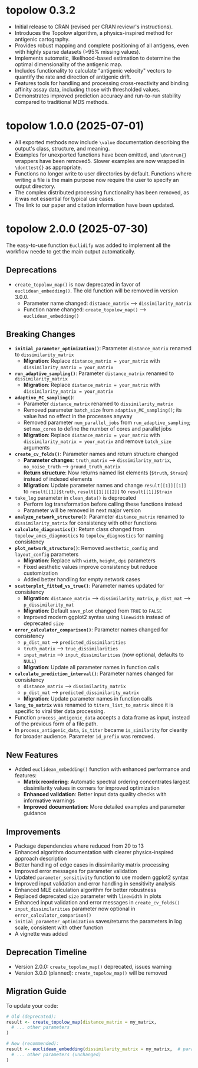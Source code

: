 # topolow 0.3.2

*  Initial release to CRAN (revised per CRAN reviewr's instructions).
*  Introduces the Topolow algorithm, a physics-inspired method for antigenic cartography.
*  Provides robust mapping and complete positioning of all antigens, even with highly sparse datasets (>95% missing values).
*  Implements automatic, likelihood-based estimation to determine the optimal dimensionality of the antigenic map.
*  Includes functionality to calculate "antigenic velocity" vectors to quantify the rate and direction of antigenic drift.
*  Features tools for handling and processing cross-reactivity and binding affinity assay data, including those with thresholded values.
*  Demonstrates improved prediction accuracy and run-to-run stability compared to traditional MDS methods.

# topolow 1.0.0 (2025-07-01)

* All exported methods now include `\value` documentation describing the output's class, structure, and meaning.
* Examples for unexported functions have been omitted, and `\dontrun{}` wrappers have been removed5. Slower examples are now wrapped in `\donttest{}` as appropriate.
* Functions no longer write to user directories by default. Functions where writing a file is the main purpose now require the user to specify an output directory.
* The complex distributed processing functionality has been removed, as it was not essential for typical use cases.
* The link to our paper and citation information have been updated.


# topolow 2.0.0 (2025-07-30)

The easy-to-use function `Euclidify` was added to implement all the workflow neede to get the main output automatically. 

## Deprecations

* `create_topolow_map()` is now deprecated in favor of `euclidean_embedding()`. The old function will be removed in version 3.0.0.
  - Parameter name changed: `distance_matrix` --> `dissimilarity_matrix`  
  - Function name changed: `create_topolow_map()` --> `euclidean_embedding()`

## Breaking Changes

* **`initial_parameter_optimization()`**: Parameter `distance_matrix` renamed to `dissimilarity_matrix` 
  - **Migration**: Replace `distance_matrix = your_matrix` with `dissimilarity_matrix = your_matrix`
* **`run_adaptive_sampling()`**: Parameter `distance_matrix` renamed to `dissimilarity_matrix`
  - **Migration**: Replace `distance_matrix = your_matrix` with `dissimilarity_matrix = your_matrix`
* **`adaptive_MC_sampling()`**: 
  - Parameter `distance_matrix` renamed to `dissimilarity_matrix` 
  - Removed parameter `batch_size` from `adaptive_MC_sampling()`; its value had no effect in the processes anyway
  - Removed parameter `num_parallel_jobs` from `run_adaptive_sampling`; set `max_cores` to define the number of cores and parallel jobs
  - **Migration**: Replace `distance_matrix = your_matrix` with `dissimilarity_matrix = your_matrix` and remove `batch_size` arguments
* **`create_cv_folds()`**: Parameter names and return structure changed
  - **Parameter changes**: `truth_matrix` --> `dissimilarity_matrix`, `no_noise_truth` --> `ground_truth_matrix`
  - **Return structure**: Now returns named list elements (`$truth`, `$train`) instead of indexed elements
  - **Migration**: Update parameter names and change `result[[1]][[1]]` to `result[[1]]$truth`, `result[[1]][[2]]` to `result[[1]]$train`
* `take_log` parameter in `clean_data()` is deprecated
  - Perform log transformation before calling these functions instead
  - Parameter will be removed in next major version
* **`analyze_network_structure()`**: Parameter `distance_matrix` renamed to `dissimilarity_matrix` for consistency with other functions
* **`calculate_diagnostics()`**: Return class changed from `topolow_amcs_diagnostics` to `topolow_diagnostics` for naming consistency
* **`plot_network_structure()`**: Removed `aesthetic_config` and `layout_config` parameters
  - **Migration**: Replace with `width`, `height`, `dpi` parameters
  - Fixed aesthetic values improve consistency but reduce customization
  - Added better handling for empty network cases
* **`scatterplot_fitted_vs_true()`**: Parameter names updated for consistency
  - **Migration**: `distance_matrix` --> `dissimilarity_matrix`, `p_dist_mat` --> `p_dissimilarity_mat`
  - **Migration**: Default `save_plot` changed from `TRUE` to `FALSE`
  - Improved modern ggplot2 syntax using `linewidth` instead of deprecated `size`
* **`error_calculator_comparison()`**: Parameter names changed for consistency
  - `p_dist_mat` --> `predicted_dissimilarities`
  - `truth_matrix` --> `true_dissimilarities` 
  - `input_matrix` --> `input_dissimilarities` (now optional, defaults to `NULL`)
  - **Migration**: Update all parameter names in function calls
* **`calculate_prediction_interval()`**: Parameter names changed for consistency  
  - `distance_matrix` --> `dissimilarity_matrix`
  - `p_dist_mat` --> `predicted_dissimilarity_matrix`
  - **Migration**: Update parameter names in function calls
* **`long_to_matrix`** was renamed to `titers_list_to_matrix` since it is specific to viral titer data processing.
* Function `process_antigenic_data` accepts a data frame as input, instead of the previous form of a file path.
* In `process_antigenic_data`, `is_titer` became `is_similarity` for clearity for broader audience. Parameter `id_prefix` was removed.

## New Features

* Added `euclidean_embedding()` function with enhanced performance and features:
  - **Matrix reordering**: Automatic spectral ordering concentrates largest dissimilarity values in corners for improved optimization
  - **Enhanced validation**: Better input data quality checks with informative warnings
  - **Improved documentation**: More detailed examples and parameter guidance

## Improvements

* Package dependencies where reduced from 20 to 13
* Enhanced algorithm documentation with clearer physics-inspired approach description
* Better handling of edge cases in dissimilarity matrix processing
* Improved error messages for parameter validation
* Updated `parameter_sensitivity` function to use modern ggplot2 syntax
* Improved input validation and error handling in sensitivity analysis
* Enhanced MLE calculation algorithm for better robustness
* Replaced deprecated `size` parameter with `linewidth` in plots
* Enhanced input validation and error messages in `create_cv_folds()`
* `input_dissimilarities` parameter now optional in `error_calculator_comparison()`
* `initial_parameter_optimization` saves/returns the parameters in log scale, consistent with other function
* A vignette was added

## Deprecation Timeline

* Version 2.0.0: `create_topolow_map()` deprecated, issues warning
* Version 3.0.0 (planned): `create_topolow_map()` will be removed

## Migration Guide

To update your code:

```r
# Old (deprecated):
result <- create_topolow_map(distance_matrix = my_matrix, 
  # ... other parameters
)

# New (recommended):
result <- euclidean_embedding(dissimilarity_matrix = my_matrix,  # parameter name changed
  # ... other parameters (unchanged)
)
